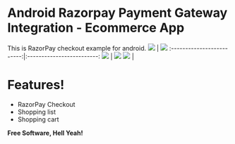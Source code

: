 # Android Razorpay Payment Gateway Integration - Ecommerce App
This is RazorPay checkout example for android. 
![](https://www.loopwiki.com/wp-content/uploads/2020/11/Shopping-home-screen.jpg)  |  ![](http://www.loopwiki.com/wp-content/uploads/2020/11/Shooping-cart-screen.png)
:-------------------------:|:-------------------------:
![](https://www.loopwiki.com/wp-content/uploads/2020/11/Razorpay-Payment-Screen.png)  |  ![](https://www.loopwiki.com/wp-content/uploads/2020/11/Razorpay-test-result-chooser-screen.png)
![](https://www.loopwiki.com/wp-content/uploads/2020/11/Payment-sucessful.png)  |  
# Features!

  - RazorPay Checkout
  - Shopping list
  - Shopping cart

**Free Software, Hell Yeah!**
